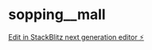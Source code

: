 # sopping__mall

[Edit in StackBlitz next generation editor ⚡️](https://stackblitz.com/~/github.com/ROYAL976928/sopping__mall)